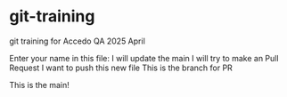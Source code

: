 # git-training
git training for Accedo QA 2025 April

Enter your name in this file:
I will update the main
I will try to make an Pull Request
I want to push this new file
This is the branch for PR

This is the main!
